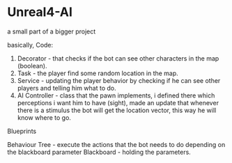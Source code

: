 # Unreal4-AI
a small part of a bigger project 

basically, 
Code:
1) Decorator - that checks if the bot can see other characters in the map (boolean).
2) Task - the player find some random location in the map.
3) Service - updating the player behavior by checking if he can see other players and telling him what to do.
4) AI Controller - class that the pawn implements, i defined there which perceptions i want him to have (sight),
   made an update that whenever there is a stimulus the bot will get the location vector, this way he will know where to go.
  

 Blueprints 
 
 Behaviour Tree - execute the actions that the bot needs to do depending on the blackboard parameter
 Blackboard - holding the parameters.
 
